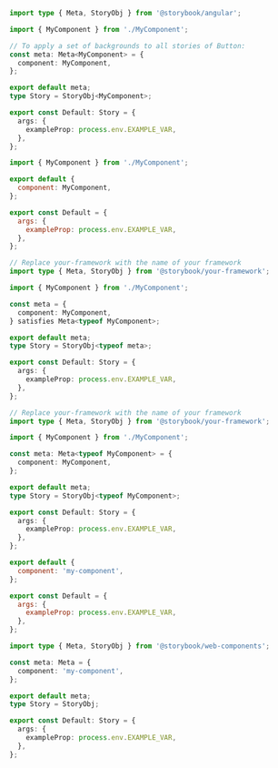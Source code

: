 ```ts filename="MyComponent.stories.ts" renderer="angular" language="ts"
import type { Meta, StoryObj } from '@storybook/angular';

import { MyComponent } from './MyComponent';

// To apply a set of backgrounds to all stories of Button:
const meta: Meta<MyComponent> = {
  component: MyComponent,
};

export default meta;
type Story = StoryObj<MyComponent>;

export const Default: Story = {
  args: {
    exampleProp: process.env.EXAMPLE_VAR,
  },
};
```

```js filename="MyComponent.stories.js|jsx" renderer="common" language="js"
import { MyComponent } from './MyComponent';

export default {
  component: MyComponent,
};

export const Default = {
  args: {
    exampleProp: process.env.EXAMPLE_VAR,
  },
};
```

```ts filename="MyComponent.stories.ts|tsx" renderer="common" language="ts-4-9"
// Replace your-framework with the name of your framework
import type { Meta, StoryObj } from '@storybook/your-framework';

import { MyComponent } from './MyComponent';

const meta = {
  component: MyComponent,
} satisfies Meta<typeof MyComponent>;

export default meta;
type Story = StoryObj<typeof meta>;

export const Default: Story = {
  args: {
    exampleProp: process.env.EXAMPLE_VAR,
  },
};
```

```ts filename="MyComponent.stories.ts|tsx" renderer="common" language="ts"
// Replace your-framework with the name of your framework
import type { Meta, StoryObj } from '@storybook/your-framework';

import { MyComponent } from './MyComponent';

const meta: Meta<typeof MyComponent> = {
  component: MyComponent,
};

export default meta;
type Story = StoryObj<typeof MyComponent>;

export const Default: Story = {
  args: {
    exampleProp: process.env.EXAMPLE_VAR,
  },
};
```

```js filename="MyComponent.stories.js" renderer="web-components" language="js"
export default {
  component: 'my-component',
};

export const Default = {
  args: {
    exampleProp: process.env.EXAMPLE_VAR,
  },
};
```

```ts filename="MyComponent.stories.ts" renderer="web-components" language="ts"
import type { Meta, StoryObj } from '@storybook/web-components';

const meta: Meta = {
  component: 'my-component',
};

export default meta;
type Story = StoryObj;

export const Default: Story = {
  args: {
    exampleProp: process.env.EXAMPLE_VAR,
  },
};
```

